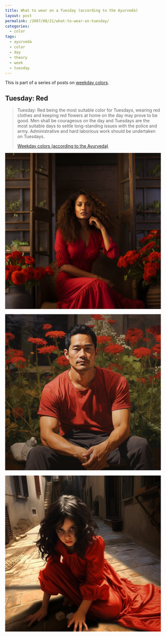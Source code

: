 ```yaml
---
title: What to wear on a Tuesday (according to the Ayurveda)
layout: post
permalink: /2007/08/21/what-to-wear-on-tuesday/
categories:
  - color
tags:
  - ayurveda
  - color
  - day
  - theory
  - week
  - tuesday
---
```


This is part of a series of posts on [weekday colors](/tag/ayurveda/).

## Tuesday: Red

> Tuesday: Red being the most suitable color for Tuesdays, wearing red clothes and keeping red flowers at home on the day may prove to be good. Men shall be courageous on the day and Tuesdays are the most suitable days to settle long-standing issues with the police and army. Administrative and hard laborious work should be undertaken on Tuesdays. 
> 
> [Weekday colors (according to the Ayurveda)](/2007/08/21/weekday-colours-ayurveda/)

![woman wearing red dress](/wp-content/uploads/2007/08/pforret_woman_wearing_red_dress_beautiful_living_room_with_red__eef280d5-8de8-4935-8df1-82a7a11abc89.png)

![man wearing red suit](/wp-content/uploads/2007/08/pforret_asian_man_wearing_red_shirt_sitting_in_garden_red_flowe_f423ec02-418b-4a85-b4fc-3ec72f62b1e9.png)

![kid dressed in red](/wp-content/uploads/2007/08/pforret_italian_girl_wearing_red_dress_playing_on_the_floor_pho_78df8995-3f69-41dc-aed2-b19b5419de67.png)